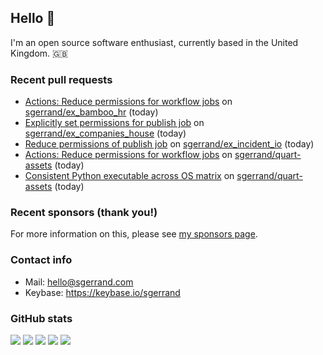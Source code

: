 ## Hello 👋

I'm an open source software enthusiast, currently based in the United Kingdom. :gb:

### Recent pull requests


- [Actions: Reduce permissions for workflow jobs](https://github.com/sgerrand/ex_bamboo_hr/pull/26) on [sgerrand/ex_bamboo_hr](https://github.com/sgerrand/ex_bamboo_hr) (today)
- [Explicitly set permissions for publish job](https://github.com/sgerrand/ex_companies_house/pull/32) on [sgerrand/ex_companies_house](https://github.com/sgerrand/ex_companies_house) (today)
- [Reduce permissions of publish job](https://github.com/sgerrand/ex_incident_io/pull/81) on [sgerrand/ex_incident_io](https://github.com/sgerrand/ex_incident_io) (today)
- [Actions: Reduce permissions for workflow jobs](https://github.com/sgerrand/quart-assets/pull/2) on [sgerrand/quart-assets](https://github.com/sgerrand/quart-assets) (today)
- [Consistent Python executable across OS matrix](https://github.com/sgerrand/quart-assets/pull/1) on [sgerrand/quart-assets](https://github.com/sgerrand/quart-assets) (today)

### Recent sponsors (thank you!)



For more information on this, please see [my sponsors page](https://github.com/sponsors/sgerrand/).

### Contact info

- Mail: hello@sgerrand.com
- Keybase: https://keybase.io/sgerrand

### GitHub stats

![](https://github-profile-summary-cards.vercel.app/api/cards/profile-details?username=sgerrand&theme=github)
![](https://github-profile-summary-cards.vercel.app/api/cards/repos-per-language?username=sgerrand&theme=github)
![](https://github-profile-summary-cards.vercel.app/api/cards/most-commit-language?username=sgerrand&theme=github)
![](https://github-profile-summary-cards.vercel.app/api/cards/stats?username=sgerrand&theme=github)
![](https://github-profile-summary-cards.vercel.app/api/cards/productive-time?username=sgerrand&theme=github)
